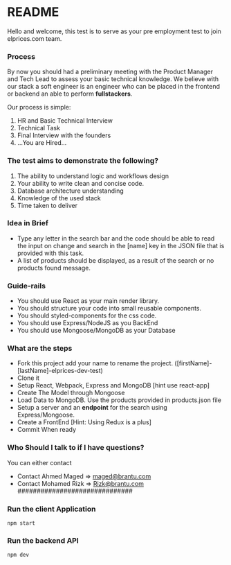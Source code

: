 # README #

Hello and welcome, this test is to serve as your pre employment test to join elprices.com team. 

### Process ###
By now you should had a preliminary meeting with the Product Manager and Tech Lead to assess your basic technical knowledge. We believe with our stack a soft engineer is an engineer who can be placed in the frontend or backend an able to perform **fullstackers**.

Our process is simple:
1. HR and Basic Technical Interview
2. Technical Task
3. Final Interview with the founders
4.   ...You are Hired...

### The test aims to demonstrate the following? ###
1. The ability to understand logic and workflows design
2. Your ability to write clean and concise code.
3. Database architecture understanding
4. Knowledge of the used stack
5. Time taken to deliver

### Idea in Brief ###
* Type any letter in the search bar and the code should be able to read the input on change and search in the [name] key in the JSON file that is provided with this task.
* A list of products should be displayed, as a result of the search or no products found message.

### Guide-rails ###
- You should use React as your main render library.
- You should structure your code into small reusable components.
- You should styled-components for the css code.
- You should use Express/NodeJS as you BackEnd
- You should use Mongoose/MongoDB as your Database

### What are the steps ###
* Fork this project add your name to rename the project. ([firstName]-[lastName]-elprices-dev-test)
* Clone it
* Setup React, Webpack, Express and MongoDB [hint use react-app]
* Create The Model through Mongoose
* Load Data to MongoDB. Use the products provided in products.json file
* Setup a server and an **endpoint** for the search using Express/Mongoose.
* Create a FrontEnd [Hint: Using Redux is a plus]
* Commit When ready

### Who Should I talk to if I have questions? ###
You can either contact
* Contact Ahmed Maged  => maged@brantu.com
* Contact Mohamed Rizk  => Rizk@brantu.com
##############################

### Run the client Application 
  `npm start`
  ### Run the backend API 
  `npm dev`

